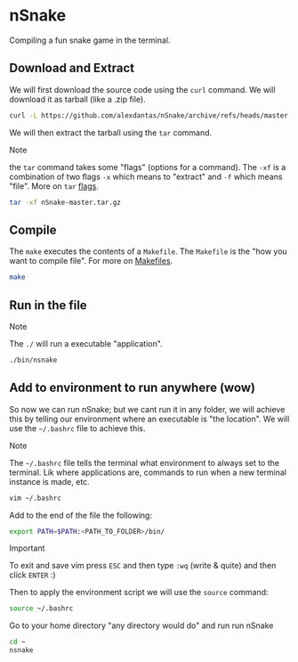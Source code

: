 # nSnake

Compiling a fun snake game in the terminal.

## Download and Extract

We will first download the source code using the `curl` command. We will download it as tarball (like a .zip file).

```bash
curl -L https://github.com/alexdantas/nSnake/archive/refs/heads/master.tar.gz -o nSnake-master.tar.gz
```

We will then extract the tarball using the `tar` command.

> [!NOTE]
> the `tar` command takes some "flags" (options for a command). The `-xf` is a combination of two flags `-x` which means to "extract" and `-f` which means "file". More on `tar` [flags](https://www.gnu.org/software/tar/manual/html_section/All-Options.html).

```bash
tar -xf nSnake-master.tar.gz
```

## Compile

The `make` executes the contents of a `Makefile`. The `Makefile` is the "how you want to compile file". For more on [Makefiles](https://opensource.com/article/18/8/what-how-makefile).

```bash
make
```

## Run in the file

> [!NOTE]
> The `./` will run a executable "application".

```bash
./bin/nsnake
```

## Add to environment to run anywhere (wow)

So now we can run nSnake; but we cant run it in any folder, we will achieve this by telling our environment where an executable is "the location". We will use the `~/.bashrc` file to achieve this.

> [!NOTE]
> The `~/.bashrc` file tells the terminal what environment to always set to the terminal. Lik where applications are, commands to run when a new terminal instance is made, etc.

```bash
vim ~/.bashrc
```

Add to the end of the file the following:

```bash
export PATH=$PATH:<PATH_TO_FOLDER>/bin/
```

> [!IMPORTANT]  
> To exit and save vim press `ESC` and then type `:wq` (write & quite) and then click `ENTER` :)

Then to apply the environment script we will use the `source` command:

```bash
source ~/.bashrc
```

Go to your home directory "any directory would do" and run run nSnake

```bash
cd ~
nsnake
```
